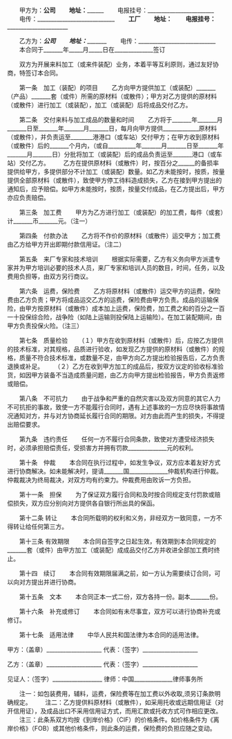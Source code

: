 
 


　　甲方为：______________________公司
　　地址：____________________________
　　电报挂号：________________________
　　电传：____________________________
　　______________________________工厂
　　地址：____________________________
　　电报挂号：________________________


　　乙方为：_____________________公司
　　地址：____________________________
　　电传：____________________________
　　本合同于_______年_____月_____日在______________签订


　　双方为开展来料加工（或来件装配）业务，本着平等互利原则，通过友好协商，特签订本合同。


　　第一条　加工（装配）的项目
　　乙方向甲方提供加工（或装配）_______（产品）_______套（或件）所需的原材料（或散件）；甲方对乙方提供的原材料（或散件）进行加工（或装配），加工（或装配）后将成品交付乙方。


　　第二条　交付来料与加工成品的数量和时间
　　乙方将于_______年_______月_______日至_______年_______月_______日，每月向甲方提供_____________原材料（或散件），并负责运至________港港口（或车站）交付甲方；在甲方收到原材料（或散件）后的_______个月内，（或自__________年_______月_______日至_______年_______月_______日）分批将加工（或装配）后的成品负责运至_______港口（或车站）交付乙方。
　　乙方在提供原材料（或散件）时，按百分之______的备损率提供给甲方，多提供部分不计加工（或装配）数量。如乙方未能按时，按质，按量提供全部原材料（或散件），致使甲方停工待料造成损失，乙方在接到甲方提出的通知后，应予赔偿。如甲方未能按时，按质，按量交付成品，在乙方提出后，甲方亦应负责赔偿。


　　第三条　加工费
　　甲方为乙方进行加工（或装配）的加工费，每件（或套）计_______币_______元。（注一）


　　第四条　付款办法
　　乙方将不作价的原材料（或散件）运交甲方；加工费由乙方给甲方开出即期付款信用证。（注二）


　　第五条　来厂专家和技术培训
　　根据实际需要，乙方有义务向甲方派遣专家并为甲方培训必要的技术人员，来厂专家和培训人员的数目，时间，任务，以及费用负担等，由双方另行商议。


　　第六条　运费，保险费
　　乙方将原材料（或散件）运交甲方的运费，保险费由乙方负责；甲方将成品运交乙方的运费，保险费由甲方负责。成品的运输保险，由甲方按原材料（或散件）成本加上运费，保险费，加工费之和的百分之一百一十投保综合险，战争险（如陆上运输则投保陆上运输险）。在加工装配期间，由甲方负责投保火险。（注三）


　　第七条　质量检验
　　（１）甲方在收到原材料（或散件）后，应按乙方提供的技术标准，对其规格，品质进行验收，如发现乙方提供的原材料（或散件）的规格，质量不符合技术标准，或数量不足，由甲方向乙方提出检验报告后，乙方负责退换或补足。
　　（２）乙方在收到甲方加工的成品后，按双方议定的验收标准验货，如因甲方装备不当造成质量问题，由乙方向甲方提出检验报告，甲方负责返修或赔偿。


　　第八条　不可抗力
　　由于战争和严重的自然灾害以及双方同意的其它人力不可抗拒的事故，致使一方不能履行合同时，遇有上述事故的一方应尽快将事故情况通知对方，并与对方协商延长履行合同的期限。对方由此而产生的损失，不得提出赔偿要求。


　　第九条　违约责任
　　任何一方不履行合同条款，致使对方遭受经济损失时，必须承担赔偿责任，受损害方并拥有罚款______________元的权利。


　　第十条　仲裁
　　本合同在执行过程中，如发生争议，双方应本着友好方式进行协商解决。如未能解决时，提请_______国______________仲裁机构进行仲裁。仲裁裁决为终局裁决，对双方均有约束力。仲裁费用由败诉一方负担。


　　第十一条　担保
　　为了保证双方履行合同和及时按合同规定支付罚款或赔偿损失，双方应分别向对方提供各自银行所出具的保函。


　　第十二条  转让
　　本合同所载明的权利和义务，非经双方一致同意，一方不得转让给任何第三方。


　　第十三条 有效期限
　　本合同自签字之日起生效，有效期到本合同规定的_______套（或件）由甲方加工（或装配）成成品交付乙方并收进全部加工费时终止。


　　第十四　续订
　　本合同有效期限届满之前，如一方认为需要续订合同，可以向对方提出并进行协商。


　　第十五条　文本
　　本合同正本一式二份，双方各持一份。副本_______份。


　　第十六条　补充或修订
　　本合同如有未尽事宜，双方可以进行协商补充或修订。


　　第十七条　适用法律
　　中华人民共和国法律为本合同的适用法律。


 


甲方：（盖章）____________________
代表：（签字）____________________


乙方：（盖章）____________________
代表：（签字）____________________


见证人：（签字）__________________
律师：中国______________律师事务所


　　注一：如包装费用，辅料，运费，保险费等在加工费以外收取,须另订条款明确规定。
　　注二：乙方提供料原材料（或散件），如采用托收或远期信用证（对开信用证），及成品出口不采用信用证方式，而用汇款或托收方式可作相应更改。
　　注三：此条系双方均按《到岸价格》（CIF）的价格条件。如价格条件为《离岸价格》（FOB）或其他价格条件，则此条的运费，保险费的负担应随之变动。
 


 

 
 
 
 
 
  


  
 

  


  


  
 
 
 
 

